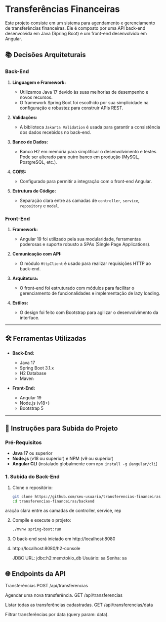 # Transferências Financeiras

Este projeto consiste em um sistema para agendamento e gerenciamento de transferências financeiras. Ele é composto por uma API back-end desenvolvida em Java (Spring Boot) e um front-end desenvolvido em Angular.

## 📚 Decisões Arquiteturais

### Back-End
1. **Linguagem e Framework:**
    - Utilizamos Java 17 devido às suas melhorias de desempenho e novos recursos.
    - O framework Spring Boot foi escolhido por sua simplicidade na configuração e robustez para construir APIs REST.

2. **Validações:**
    - A biblioteca `Jakarta Validation` é usada para garantir a consistência dos dados recebidos no back-end.

3. **Banco de Dados:**
    - Banco H2 em memória para simplificar o desenvolvimento e testes. Pode ser alterado para outro banco em produção (MySQL, PostgreSQL, etc.).

4. **CORS:**
    - Configurado para permitir a integração com o front-end Angular.

5. **Estrutura de Código:**
    - Separação clara entre as camadas de `controller`, `service`, `repository` e `model`.

### Front-End
1. **Framework:**
    - Angular 19 foi utilizado pela sua modularidade, ferramentas poderosas e suporte robusto a SPAs (Single Page Applications).

2. **Comunicação com API:**
    - O módulo `HttpClient` é usado para realizar requisições HTTP ao back-end.

3. **Arquitetura:**
    - O front-end foi estruturado com módulos para facilitar o gerenciamento de funcionalidades e implementação de lazy loading.

4. **Estilos:**
    - O design foi feito com Bootstrap para agilizar o desenvolvimento da interface.

---

## 🛠️ Ferramentas Utilizadas

- **Back-End:**
    - Java 17
    - Spring Boot 3.1.x
    - H2 Database
    - Maven

- **Front-End:**
    - Angular 19
    - Node.js (v18+)
    - Bootstrap 5

---

## 🚀 Instruções para Subida do Projeto

### Pré-Requisitos
- **Java 17** ou superior
- **Node.js** (v18 ou superior) e NPM (v9 ou superior)
- **Angular CLI** (instalado globalmente com `npm install -g @angular/cli`)

### 1. Subida do Back-End
1. Clone o repositório:
   ```bash
   git clone https://github.com/seu-usuario/transferencias-financeiras.git
   cd transferencias-financeiras/backend

aração clara entre as camadas de controller, service, rep

2. Compile e execute o projeto:
   ```bash
   ./mvnw spring-boot:run

3. O back-end será iniciado em http://localhost:8080

4. http://localhost:8080/h2-console

    JDBC URL: jdbc:h2:mem:tokio_db
      Usuário: sa
      Senha: sa


## 🌐 Endpoints da API

Transferências
POST /api/transferencias

Agendar uma nova transferência.
GET /api/transferencias

Listar todas as transferências cadastradas.
GET /api/transferencias/data

Filtrar transferências por data (query param: data).